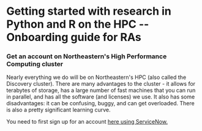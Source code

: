 # Getting started with research in Python and R on the HPC -- Onboarding guide for RAs

### Get an account on Northeastern's High Performance Computing cluster

Nearly everything we do will be on Northeastern's HPC (also called the Discovery cluster). There are many advantages to the cluster - it allows for terabytes of storage, has a large number of fast machines that you can run in parallel, and has all the software (and licenses) we use. It also has some disadvantages: it can be confusing, buggy, and can get overloaded. There is also a pretty significant learning curve.

You need to first sign up for an account [here using ServiceNow.](https://northeastern.service-now.com/research?id=nurc_category)


